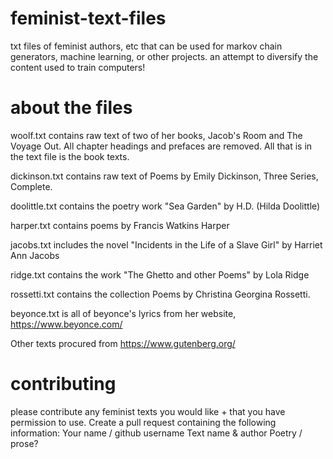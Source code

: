 # feminist-text-files
txt files of feminist authors, etc that can be used for markov chain generators, machine learning, or other projects. an attempt to diversify the content used to train computers! 

# about the files

woolf.txt contains raw text of two of her books, Jacob's Room and The Voyage Out. All chapter headings and prefaces are removed. All that is in the text file is the book texts.

dickinson.txt contains raw text of Poems by Emily Dickinson, Three Series, Complete.

doolittle.txt contains the poetry work "Sea Garden" by H.D. (Hilda Doolittle)

harper.txt contains poems by Francis Watkins Harper

jacobs.txt includes the novel "Incidents in the Life of a Slave Girl" by Harriet Ann Jacobs 

ridge.txt contains the work "The Ghetto and other Poems" by Lola Ridge

rossetti.txt contains the collection Poems by Christina Georgina Rossetti.

beyonce.txt is all of beyonce's lyrics from her website, https://www.beyonce.com/

Other texts procured from https://www.gutenberg.org/

# contributing

please contribute any feminist texts you would like + that you have permission to use. Create a pull request containing the following information: 
Your name / github username
Text name & author
Poetry / prose? 

